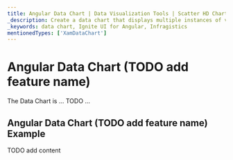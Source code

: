 ```yaml
---
title: Angular Data Chart | Data Visualization Tools | Scatter HD Chart | Data Binding | Infragistics
_description: Create a data chart that displays multiple instances of visual elements in the same plot area in order to create composite chart views.
_keywords: data chart, Ignite UI for Angular, Infragistics
mentionedTypes: ['XamDataChart']
---
```


# Angular Data Chart (TODO add feature name)

The Data Chart is ... TODO ...

## Angular Data Chart (TODO add feature name) Example

<code-view style="height: 400px"
           data-demos-base-url="{environment:dvDemosBaseUrl}"
           iframe-src="{environment:dvDemosBaseUrl}/charts/data-chart-type-scatter-hd-series"
           alt="Angular Data Chart (TODO add feature name) Example"
           github-src="charts/data-chart/type-scatter-hd-series">
</code-view>

<div class="divider--half"></div>

TODO add content
